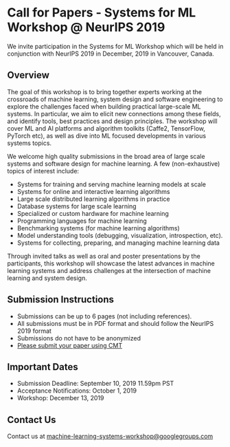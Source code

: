# Call for Papers - Systems for ML Workshop @ NeurIPS 2019
We invite participation in the Systems for ML Workshop which will be held in conjunction with NeurIPS 2019 in December, 2019 in Vancouver, Canada. 

## Overview

The goal of this workshop is to bring together experts working at the crossroads of machine learning, system design and software engineering to explore the challenges faced when building practical large-scale ML systems. In particular, we aim to elicit new connections among these fields, and identify tools, best practices and design principles. The workshop will cover ML and AI platforms and algorithm toolkits (Caffe2, TensorFlow, PyTorch etc), as well as dive into ML focused developments in various systems topics.
 
We welcome high quality submissions in the broad area of large scale systems and software design for machine learning.   A few (non-exhaustive) topics of interest include:
* Systems for training and serving machine learning models at scale
* Systems for online and interactive learning algorithms
* Large scale distributed learning algorithms in practice
* Database systems for large scale learning
* Specialized or custom hardware for machine learning
* Programming languages for machine learning
* Benchmarking systems (for machine learning algorithms)
* Model understanding tools (debugging, visualization, introspection, etc).
* Systems for collecting, preparing, and managing machine learning data

Through invited talks as well as oral and poster presentations by the participants, this workshop will showcase the latest advances in machine learning systems and address challenges at the intersection of machine learning and system design.

<!-- *This year, the Systems for ML workshop will be part of a two day workshop series on ML and Systems. In conjunction with this workshop, there will be a workshop on ML for Systems.
Work on machine learning for system design (e.g. learning for job scheduling, configuration tuning, database query optimization) is better suited for submission to that workshop.
See their Call for Papers for more details.* -->

## Submission Instructions
* Submissions can be up to 6 pages (not including references). 
* All submissions must be in PDF format and should follow the NeurIPS 2019 format
* Submissions do not have to be anonymized
* [Please submit your paper using CMT](https://cmt3.research.microsoft.com/MLSWSML2019/Submission/Index)

## Important Dates
* Submission Deadline: September 10, 2019 11.59pm PST
* Acceptance Notifications: October 1, 2019
* Workshop: December 13, 2019


## Contact Us
Contact us at machine-learning-systems-workshop@googlegroups.com 

